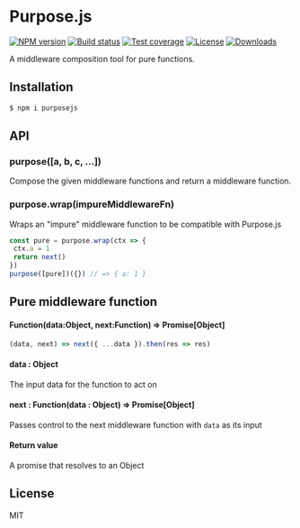 
# Purpose.js

[![NPM version][npm-image]][npm-url]
[![Build status][travis-image]][travis-url]
[![Test coverage][codecov-image]][codecov-url]
[![License][license-image]][license-url]
[![Downloads][downloads-image]][downloads-url]

A middleware composition tool for pure functions.

## Installation

```js
$ npm i purposejs
```

## API

### purpose([a, b, c, ...])

  Compose the given middleware functions and return a middleware function.
  
### purpose.wrap(impureMiddlewareFn)

  Wraps an "impure" middleware function to be compatible with Purpose.js
  
  ```js
  const pure = purpose.wrap(ctx => {
   ctx.a = 1
   return next()
  })
  purpose([pure])({}) // => { a: 1 }
  ```

## Pure middleware function

#### Function(data:Object, next:Function) => Promise[Object]

```js
(data, next) => next({ ...data }).then(res => res)
```

#### data : Object

  The input data for the function to act on
  
#### next : Function(data : Object) => Promise[Object]

  Passes control to the next middleware function with `data` as its input
  
#### Return value

  A promise that resolves to an Object

## License

  MIT

[npm-image]: https://img.shields.io/npm/v/purposejs.svg?style=flat-square
[npm-url]: https://npmjs.org/package/purposejs
[travis-image]: https://img.shields.io/travis/gingerich/purpose/master.svg?style=flat-square
[travis-url]: https://travis-ci.org/gingerich/purpose
[codecov-image]: https://img.shields.io/codecov/c/github/gingerich/purpose/master.svg?style=flat-square
[codecov-url]: https://codecov.io/github/gingerich/purpose
[license-image]: http://img.shields.io/npm/l/purposejs.svg?style=flat-square
[license-url]: LICENSE
[downloads-image]: http://img.shields.io/npm/dm/purposejs.svg?style=flat-square
[downloads-url]: https://npmjs.org/package/purposejs
